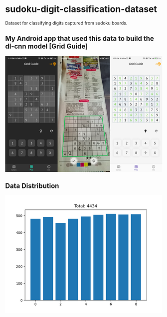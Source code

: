# sudoku-digit-classification-dataset

Dataset for classifying digits captured from sudoku boards.

## My Android app that used this data to build the dl-cnn model [Grid Guide]
<img src="./screenshot.png" alt="screen shots of the app"><br>

## Data Distribution
<img src="./data_distribution.png" alt="data distribution chart">

